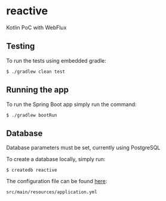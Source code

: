 # reactive
Kotlin PoC with WebFlux

## Testing

To run the tests using embedded gradle:
```console
$ ./gradlew clean test
```

## Running the app

To run the Spring Boot app simply run the command:

```console
$ ./gradlew bootRun
```

## Database

Database parameters must be set, currently using PostgreSQL

To create a database locally, simply run:
```console
$ createdb reactive
```
The configuration file can be found [here](https://github.com/atilla8huno/reactive/blob/main/src/main/resources/application.yml#L3-L4):
```
src/main/resources/application.yml
```
